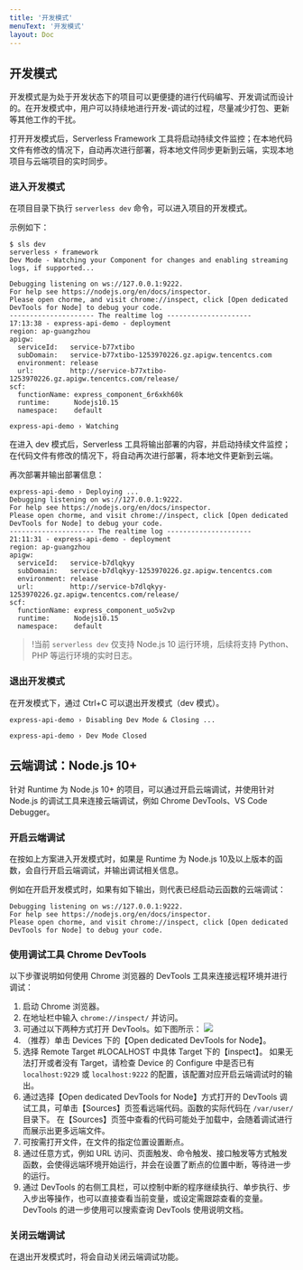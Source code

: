 ```yaml
---
title: '开发模式'
menuText: '开发模式'
layout: Doc
---
```

## 开发模式

开发模式是为处于开发状态下的项目可以更便捷的进行代码编写、开发调试而设计的。在开发模式中，用户可以持续地进行开发-调试的过程，尽量减少打包、更新等其他工作的干扰。

打开开发模式后，Serverless Framework 工具将启动持续文件监控；在本地代码文件有修改的情况下，自动再次进行部署，将本地文件同步更新到云端，实现本地项目与云端项目的实时同步。

### 进入开发模式

在项目目录下执行 `serverless dev` 命令，可以进入项目的开发模式。

示例如下：

```
$ sls dev
serverless ⚡ framework
Dev Mode - Watching your Component for changes and enabling streaming logs, if supported...

Debugging listening on ws://127.0.0.1:9222.
For help see https://nodejs.org/en/docs/inspector.
Please open chorme, and visit chrome://inspect, click [Open dedicated DevTools for Node] to debug your code.
--------------------- The realtime log ---------------------
17:13:38 - express-api-demo - deployment
region: ap-guangzhou
apigw:
  serviceId:   service-b77xtibo
  subDomain:   service-b77xtibo-1253970226.gz.apigw.tencentcs.com
  environment: release
  url:         http://service-b77xtibo-1253970226.gz.apigw.tencentcs.com/release/
scf:
  functionName: express_component_6r6xkh60k
  runtime:      Nodejs10.15
  namespace:    default

express-api-demo › Watching
```

在进入 dev 模式后，Serverless 工具将输出部署的内容，并启动持续文件监控；在代码文件有修改的情况下，将自动再次进行部署，将本地文件更新到云端。

再次部署并输出部署信息：

```plaintext
express-api-demo › Deploying ...
Debugging listening on ws://127.0.0.1:9222.
For help see https://nodejs.org/en/docs/inspector.
Please open chorme, and visit chrome://inspect, click [Open dedicated DevTools for Node] to debug your code.
--------------------- The realtime log ---------------------
21:11:31 - express-api-demo - deployment
region: ap-guangzhou
apigw:
  serviceId:   service-b7dlqkyy
  subDomain:   service-b7dlqkyy-1253970226.gz.apigw.tencentcs.com
  environment: release
  url:         http://service-b7dlqkyy-1253970226.gz.apigw.tencentcs.com/release/
scf:
  functionName: express_component_uo5v2vp
  runtime:      Nodejs10.15
  namespace:    default
```

> !当前 `serverless dev` 仅支持 Node.js 10 运行环境，后续将支持 Python、PHP 等运行环境的实时日志。

### 退出开发模式

在开发模式下，通过 Ctrl+C 可以退出开发模式（dev 模式）。

```
express-api-demo › Disabling Dev Mode & Closing ...

express-api-demo › Dev Mode Closed
```

## 云端调试：Node.js 10+

针对 Runtime 为 Node.js 10+ 的项目，可以通过开启云端调试，并使用针对 Node.js 的调试工具来连接云端调试，例如 Chrome DevTools、VS Code Debugger。

### 开启云端调试

在按如上方案进入开发模式时，如果是 Runtime 为 Node.js 10及以上版本的函数，会自行开启云端调试，并输出调试相关信息。

例如在开启开发模式时，如果有如下输出，则代表已经启动云函数的云端调试：

```plaintext
Debugging listening on ws://127.0.0.1:9222.
For help see https://nodejs.org/en/docs/inspector.
Please open chorme, and visit chrome://inspect, click [Open dedicated DevTools for Node] to debug your code.
```

### 使用调试工具 Chrome DevTools

以下步骤说明如何使用 Chrome 浏览器的 DevTools 工具来连接远程环境并进行调试：

1. 启动 Chrome 浏览器。
2. 在地址栏中输入 `chrome://inspect/` 并访问。
3. 可通过以下两种方式打开 DevTools。如下图所示：
   ![](https://main.qcloudimg.com/raw/a731827f731370cce0a245ef7252e4ea.png)
4. （推荐）单击 Devices 下的【Open dedicated DevTools for Node】。
5. 选择 Remote Target #LOCALHOST 中具体 Target 下的【inspect】。
   如果无法打开或者没有 Target，请检查 Device 的 Configure 中是否已有 `localhost:9229` 或 `localhost:9222` 的配置，该配置对应开启云端调试时的输出。
6. 通过选择【Open dedicated DevTools for Node】方式打开的 DevTools 调试工具，可单击【Sources】页签看远端代码。函数的实际代码在 `/var/user/` 目录下。
   在【Sources】页签中查看的代码可能处于加载中，会随着调试进行而展示出更多远端文件。
7. 可按需打开文件，在文件的指定位置设置断点。
8. 通过任意方式，例如 URL 访问、页面触发、命令触发、接口触发等方式触发函数，会使得远端环境开始运行，并会在设置了断点的位置中断，等待进一步的运行。
9. 通过 DevTools 的右侧工具栏，可以控制中断的程序继续执行、单步执行、步入步出等操作，也可以直接查看当前变量，或设定需跟踪查看的变量。DevTools 的进一步使用可以搜索查询 DevTools 使用说明文档。

### 关闭云端调试

在退出开发模式时，将会自动关闭云端调试功能。




